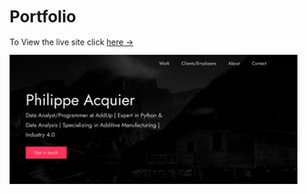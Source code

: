 # Portfolio

To View the live site click [here &rarr;](https://pacquier.surge.sh/)

![Portfolio Gif](/images/portfolio.jpg)

